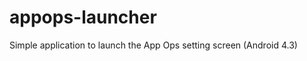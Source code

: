 appops-launcher
===============

Simple application to launch the App Ops setting screen (Android 4.3)
